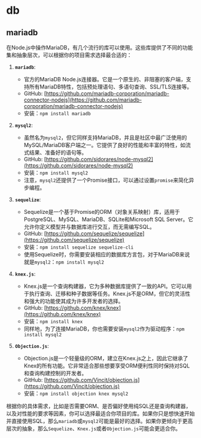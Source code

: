 # db
## mariadb
在Node.js中操作MariaDB，有几个流行的库可以使用。这些库提供了不同的功能集和抽象层次，可以根据你的项目需求选择最合适的：

1. **`mariadb`**:
   - 官方的MariaDB Node.js连接器。它是一个原生的、非阻塞的客户端，支持所有MariaDB特性，包括预处理语句、多语句查询、SSL/TLS连接等。
   - GitHub: [https://github.com/mariadb-corporation/mariadb-connector-nodejs](https://github.com/mariadb-corporation/mariadb-connector-nodejs)
   - 安装：`npm install mariadb`

2. **`mysql2`**:
   - 虽然名为`mysql2`，但它同样支持MariaDB，并且是社区中最广泛使用的MySQL/MariaDB客户端之一。它提供了良好的性能和丰富的特性，如流式结果、准备好的语句等。
   - GitHub: [https://github.com/sidorares/node-mysql2](https://github.com/sidorares/node-mysql2)
   - 安装：`npm install mysql2`
   - 注意，`mysql2`还提供了一个Promise接口，可以通过设置`promise`来简化异步编程。

3. **`sequelize`**:
   - Sequelize是一个基于Promise的ORM（对象关系映射）库，适用于PostgreSQL、MySQL、MariaDB、SQLite和Microsoft SQL Server。它允许你定义模型并与数据库进行交互，而无需编写SQL。
   - GitHub: [https://github.com/sequelize/sequelize](https://github.com/sequelize/sequelize)
   - 安装：`npm install sequelize sequelize-cli`
   - 使用Sequelize时，你需要安装相应的数据库方言包，对于MariaDB来说就是`mysql2`：`npm install mysql2`

4. **`knex.js`**:
   - Knex.js是一个查询构建器，它为多种数据库提供了一致的API。它可以用于执行查询、迁移和种子数据等任务。Knex.js不是ORM，但它的灵活性和强大的功能使其成为许多开发者的选择。
   - GitHub: [https://github.com/knex/knex](https://github.com/knex/knex)
   - 安装：`npm install knex`
   - 同样地，为了连接MariaDB，你也需要安装`mysql2`作为驱动程序：`npm install mysql2`

5. **`Objection.js`**:
   - Objection.js是一个轻量级的ORM，建立在Knex.js之上，因此它继承了Knex的所有功能。它非常适合那些想要享受ORM便利性同时保持对SQL和查询构建控制的开发者。
   - GitHub: [https://github.com/Vincit/objection.js](https://github.com/Vincit/objection.js)
   - 安装：`npm install objection knex mysql2`

根据你的具体需求，比如是否需要ORM、是否偏好使用纯SQL还是查询构建器，以及对性能的要求等因素，你可以选择最适合你项目的库。如果你只是想快速开始并直接使用SQL，那么`mariadb`或`mysql2`可能是最好的选择。如果你更倾向于更高层次的抽象，那么`Sequelize`、`Knex.js`或者`Objection.js`可能会更适合你。
